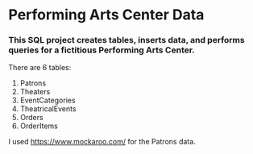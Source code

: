 # Performing Arts Center Data

### This SQL project creates tables, inserts data, and performs queries for a fictitious Performing Arts Center. 

There are 6 tables:
  1. Patrons
  2. Theaters
  3. EventCategories
  4. TheatricalEvents
  5. Orders
  6. OrderItems
  
I used https://www.mockaroo.com/ for the Patrons data. 


